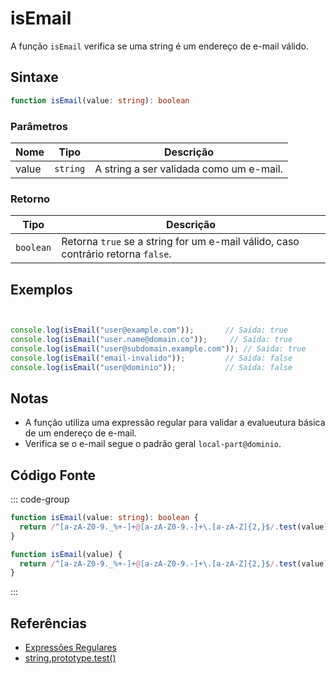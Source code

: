 # isEmail

A função `isEmail` verifica se uma string é um endereço de e-mail válido.

## Sintaxe

```typescript
function isEmail(value: string): boolean
```

### Parâmetros

| Nome | Tipo     | Descrição                                 |
|------|----------|-------------------------------------------|
| value  | `string` | A string a ser validada como um e-mail.   |

### Retorno

| Tipo     | Descrição                                  |
|----------|--------------------------------------------|
| `boolean` | Retorna `true` se a string for um e-mail válido, caso contrário retorna `false`. |

## Exemplos

```typescript


console.log(isEmail("user@example.com"));       // Saída: true
console.log(isEmail("user.name@domain.co"));     // Saída: true
console.log(isEmail("user@subdomain.example.com")); // Saída: true
console.log(isEmail("email-invalido"));         // Saída: false
console.log(isEmail("user@dominio"));           // Saída: false
```

## Notas

- A função utiliza uma expressão regular para validar a evalueutura básica de um endereço de e-mail.
- Verifica se o e-mail segue o padrão geral `local-part@dominio`.

## Código Fonte

::: code-group
```typescript
function isEmail(value: string): boolean {
  return /^[a-zA-Z0-9._%+-]+@[a-zA-Z0-9.-]+\.[a-zA-Z]{2,}$/.test(value);
}
```

```javascript
function isEmail(value) {
  return /^[a-zA-Z0-9._%+-]+@[a-zA-Z0-9.-]+\.[a-zA-Z]{2,}$/.test(value);
}
```
:::

## Referências

- [Expressões Regulares](https://developer.mozilla.org/pt-BR/docs/Web/JavaScript/Guide/Regular_Expressions)
- [string.prototype.test()](https://developer.mozilla.org/pt-BR/docs/Web/JavaScript/Reference/Global_Objects/RegExp/test)